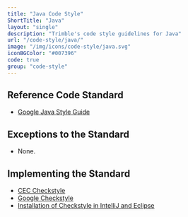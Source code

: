 ```yaml
---
title: "Java Code Style"
ShortTitle: "Java"
layout: "single"
description: "Trimble's code style guidelines for Java"
url: "/code-style/java/"
image: "/img/icons/code-style/java.svg"
iconBGColor: "#007396"
code: true
group: "code-style"
---
```


## Reference Code Standard

- [Google Java Style Guide](https://google.github.io/styleguide/javaguide.html)

## Exceptions to the Standard

- None.

## Implementing the Standard

- [CEC Checkstyle](https://bitbucket.trimble.tools/projects/CIV/repos/static-code-analysis-config/browse/checkstyle/checkstyle.xml)
- [Google Checkstyle](https://github.com/checkstyle/checkstyle/blob/master/src/main/resources/google_checks.xml)
- [Installation of Checkstyle in IntelliJ and Eclipse](https://github.com/HPI-Information-Systems/Metanome/wiki/Installing-the-google-styleguide-settings-in-intellij-and-eclipse)
